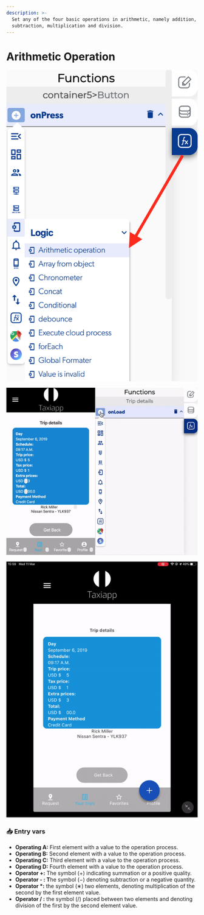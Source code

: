 ```yaml
---
description: >-
  Set any of the four basic operations in arithmetic, namely addition,
  subtraction, multiplication and division.
---
```


# Arithmetic Operation

![](../../../.gitbook/assets/captura-de-pantalla-2020-02-10-a-la-s-12.03.01.png)

![](../../../.gitbook/assets/ezgif.com-video-to-gif-3%20%281%29.gif)

![](../../../.gitbook/assets/ezgif.com-video-to-gif-4%20%281%29.gif)



### 📥 Entry vars <a id="entry-vars"></a>

* **Operating A:** First element with a value to the operation process.
* **Operating B:** Second element with a value to the operation process.
* **Operating C:** Third element with a value to the operation process.
* **Operating D:** Fourth element with a value to the operation process.
* **Operator +:** The symbol \(+\) indicating summation or a positive quality.
* **Operator - : T**he symbol \(−\) denoting subtraction or a negative quantity.
* **Operator \*:** the symbol \(∗\) two elements, denoting multiplication of the second by the first element value.
* **Operator / :** the symbol \(/\) placed between two elements and denoting division of the first by the second element value.

